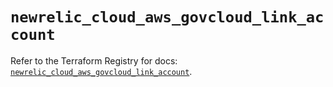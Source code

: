 # `newrelic_cloud_aws_govcloud_link_account`

Refer to the Terraform Registry for docs: [`newrelic_cloud_aws_govcloud_link_account`](https://registry.terraform.io/providers/newrelic/newrelic/3.46.0/docs/resources/cloud_aws_govcloud_link_account).
